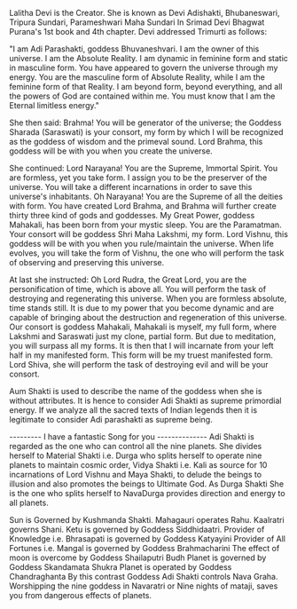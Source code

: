Lalitha Devi is the Creator. She is known as Devi Adishakti, Bhubaneswari, Tripura Sundari, Parameshwari Maha Sundari
In Srimad Devi Bhagwat Purana's 1st book and 4th chapter. Devi addressed Trimurti as follows:

"I am Adi Parashakti, goddess Bhuvaneshvari. I am the owner of this universe. I am the Absolute Reality. 
I am dynamic in feminine form and static in masculine form. You have appeared to govern the universe through my energy. 
You are the masculine form of Absolute Reality, while I am the feminine form of that Reality. 
I am beyond form, beyond everything, and all the powers of God are contained within me. 
You must know that I am the Eternal limitless energy."

She then said: Brahma! 
You will be generator of the universe; the Goddess Sharada (Saraswati) is your consort, my form by which I will be recognized as the goddess of wisdom and the primeval sound. 
Lord Brahma, this goddess will be with you when you create the universe.

She continued: Lord Narayana! 
You are the Supreme, Immortal Spirit. 
You are formless, yet you take form. 
I assign you to be the preserver of the universe. 
You will take a different incarnations in order to save this universe's inhabitants. 
Oh Narayana! You are the Supreme of all the deities with form. 
You have created Lord Brahma, and Brahma will further create thirty three kind of gods and goddesses. 
My Great Power, goddess Mahakali, has been born from your mystic sleep. You are the Paramatman. 
Your consort will be goddess Shri Maha Lakshmi, my form. Lord Vishnu, this goddess will be with you when you rule/maintain the universe. 
When life evolves, you will take the form of Vishnu, the one who will perform the task of observing and preserving this universe.

At last she instructed: Oh Lord Rudra, the Great Lord, you are the personification of time, which is above all. 
You will perform the task of destroying and regenerating this universe. When you are formless absolute, time stands still. 
It is due to my power that you become dynamic and are capable of bringing about the destruction and regeneration of this universe. 
Our consort is goddess Mahakali, Mahakali is myself, my full form, where Lakshmi and Saraswati just my clone, partial form. 
But due to meditation, you will surpass all my forms. It is then that I will incarnate from your left half in my manifested form. 
This form will be my truest manifested form. Lord Shiva, she will perform the task of destroying evil and will be your consort.

Aum Shakti is used to describe the name of the goddess when she is without attributes. It is hence to consider Adi Shakti as supreme primordial energy. 
If we analyze all the sacred texts of Indian legends then it is legitimate to consider Adi parashakti as supreme being.

--------- I have a fantastic Song for you  --------------
Adi Shakti is regarded as the one who can control all the nine planets. She divides herself to Material Shakti i.e. Durga who splits herself to operate nine planets to maintain cosmic order, Vidya Shakti i.e. Kali as source for 10 incarnations of Lord Vishnu and Maya Shakti, to delude the beings to illusion and also promotes the beings to Ultimate God. As Durga Shakti She is the one who splits herself to NavaDurga provides direction and energy to all planets.

Sun is Governed by Kushmanda Shakti.
Mahagauri operates Rahu.
Kaalratri governs Shani.
Ketu is governed by Goddess Siddhidaatri.
Provider of Knowledge i.e. Bhrasapati is governed by Goddess Katyayini
Provider of All Fortunes i.e. Mangal is governed by Goddess Brahmacharini
The effect of moon is overcome by Goddess Shailaputri
Budh Planet is governed by Goddess Skandamata
Shukra Planet is operated by Goddess Chandraghanta
By this contrast Goddess Adi Shakti controls Nava Graha. Worshipping the nine goddess in Navaratri or Nine nights of mataji, saves you from dangerous effects of planets.
